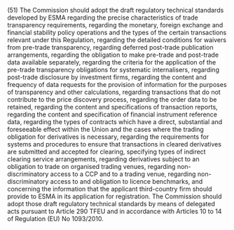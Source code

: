 (51) The Commission should adopt the draft regulatory technical standards developed by ESMA regarding the precise characteristics of trade transparency requirements, regarding the monetary, foreign exchange and financial stability policy operations and the types of the certain transactions relevant under this Regulation, regarding the detailed conditions for waivers from pre-trade transparency, regarding deferred post-trade publication arrangements, regarding the obligation to make pre-trade and post-trade data available separately, regarding the criteria for the application of the pre-trade transparency obligations for systematic internalisers, regarding post-trade disclosure by investment firms, regarding the content and frequency of data requests for the provision of information for the purposes of transparency and other calculations, regarding transactions that do not contribute to the price discovery process, regarding the order data to be retained, regarding the content and specifications of transaction reports, regarding the content and specification of financial instrument reference data, regarding the types of contracts which have a direct, substantial and foreseeable effect within the Union and the cases where the trading obligation for derivatives is necessary, regarding the requirements for systems and procedures to ensure that transactions in cleared derivatives are submitted and accepted for clearing, specifying types of indirect clearing service arrangements, regarding derivatives subject to an obligation to trade on organised trading venues, regarding non-discriminatory access to a CCP and to a trading venue, regarding non-discriminatory access to and obligation to licence benchmarks, and concerning the information that the applicant third-country firm should provide to ESMA in its application for registration. The Commission should adopt those draft regulatory technical standards by means of delegated acts pursuant to Article 290 TFEU and in accordance with Articles 10 to 14 of Regulation (EU) No 1093/2010.